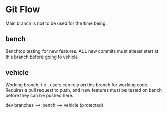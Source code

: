# Git Flow
Main branch is not to be used for the time being.

## bench 
Benchtop testing for new features. ALL new commits must atleast start at this branch before going to vehicle

## vehicle 
Working branch, i.e., users can rely on this branch for working code. Requires a pull request to push, and new features must be tested on bench before they can be pushed here. 

dev branches --> bench --> vehicle (protected)

